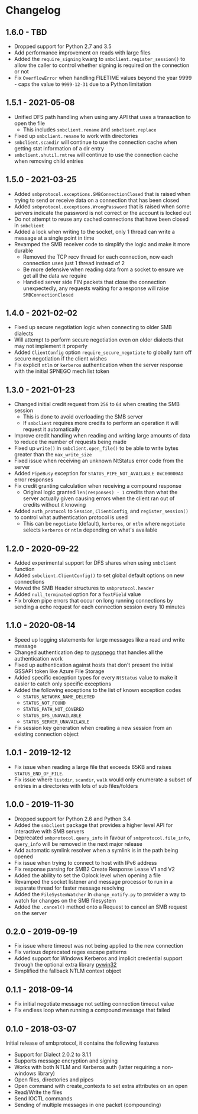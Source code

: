 # Changelog

## 1.6.0 - TBD

* Dropped support for Python 2.7 and 3.5
* Add performance improvement on reads with large files
* Added the `require_signing` kwarg to `smbclient.register_session()` to allow the caller to control whether signing is required on the connection or not
* Fix `OverflowError` when handling FILETIME values beyond the year 9999 - caps the value to `9999-12-31` due to a Python limitation


## 1.5.1 - 2021-05-08

* Unified DFS path handling when using any API that uses a transaction to open the file
  * This includes `smbclient.rename` and `smbclient.replace`
* Fixed up `smbclient.rename` to work with directories
* `smbclient.scandir` will continue to use the connection cache when getting stat information of a dir entry
* `smbclient.shutil.rmtree` will continue to use the connection cache when removing child entries


## 1.5.0 - 2021-03-25

* Added `smbprotocol.exceptions.SMBConnectionClosed` that is raised when trying to send or receive data on a connection that has been closed
* Added `smbprotocol.exceptions.WrongPassword` that is raised when some servers indicate the password is not correct or the account is locked out
* Do not attempt to reuse any cached connections that have been closed in `smbclient`
* Added a lock when writing to the socket, only 1 thread can write a message at a single point in time
* Revamped the SMB receiver code to simplify the logic and make it more durable
    * Removed the TCP recv thread for each connection, now each connection uses just 1 thread instead of 2
    * Be more defensive when reading data from a socket to ensure we get all the data we require
    * Handled server side FIN packets that close the connection unexpectedly, any requests waiting for a response will raise `SMBConnectionClosed`


## 1.4.0 - 2021-02-02

* Fixed up secure negotiation logic when connecting to older SMB dialects
* Will attempt to perform secure negotiation even on older dialects that may not implement it properly
* Added `ClientConfig` option `require_secure_negotiate` to globally turn off secure negotiation if the client wishes
* Fix explicit `ntlm` or `kerberos` authentication when the server response with the initial SPNEGO mech list token


## 1.3.0 - 2021-01-23

* Changed initial credit request from `256` to `64` when creating the SMB session
    * This is done to avoid overloading the SMB server
    * If `smbclient` requires more credits to perform an operation it will request it automatically
* Improve credit handling when reading and writing large amounts of data to reduce the number of requests being made
* Fixed up `write()` in `smbclient.open_file()` to be able to write bytes greater than the `max_write_size`
* Fixed issue when receiving an unknown NtStatus error code from the server
* Added `PipeBusy` exception for `STATUS_PIPE_NOT_AVAILABLE 0xC00000AD` error responses
* Fix credit granting calculation when receiving a compound response
    * Original logic granted `len(responses) - 1` credits than what the server actually given causing errors when the client ran out of credits without it knowing
* Added `auth_protocol` to `Session`, `ClientConfig`, and `register_session()` to control what authentication protocol is used
    * This can be `negotiate` (default), `kerberos`, or `ntlm` where `negotiate` selects `kerberos` or `ntlm` depending on what's available


## 1.2.0 - 2020-09-22

* Added experimental support for DFS shares when using `smbclient` function
* Added `smbclient.ClientConfig()` to set global default options on new connections
* Moved the SMB Header structures to `smbprotocol.header`
* Added `null_terminated` option for a `TextField` value
* Fix broken pipe errors that occur on long running connections by sending a echo request for each connection session every 10 minutes

## 1.1.0 - 2020-08-14

* Speed up logging statements for large messages like a read and write message
* Changed authentication dep to [pyspnego](https://github.com/jborean93/pyspnego) that handles all the authentication work
* Fixed up authentication against hosts that don't present the initial GSSAPI token like Azure File Storage
* Added specific exception types for every `NtStatus` value to make it easier to catch only specific exceptions
* Added the following exceptions  to the list of known exception codes
    * `STATUS_NETWORK_NAME_DELETED`
    * `STATUS_NOT_FOUND`
    * `STATUS_PATH_NOT_COVERED`
    * `STATUS_DFS_UNAVAILABLE`
    * `STATUS_SERVER_UNAVAILABLE`
* Fix session key generation when creating a new session from an existing connection object


## 1.0.1 - 2019-12-12

* Fix issue when reading a large file that exceeds 65KB and raises `STATUS_END_OF_FILE`.
* Fix issue where `listdir`, `scandir`, `walk` would only enumerate a subset of entries in a directories with lots of sub files/folders


## 1.0.0 - 2019-11-30

* Dropped support for Python 2.6 and Python 3.4
* Added the `smbclient` package that provides a higher level API for interactive with SMB servers
* Deprecated `smbprotocol.query_info` in favour of `smbprotocol.file_info`, `query_info` will be removed in the next major release
* Add automatic symlink resolver when a symlink is in the path being opened
* Fix issue when trying to connect to host with IPv6 address
* Fix response parsing for SMB2 Create Response Lease V1 and V2
* Added the ability to set the Oplock level when opening a file
* Revamped the socket listener and message processor to run in a separate thread for faster message resolving
* Added the `FileSystemWatcher` in `change_notify.py` to provider a way to watch for changes on the SMB filesystem
* Added the `.cancel()` method onto a Request to cancel an SMB request on the server


## 0.2.0 - 2019-09-19

* Fix issue where timeout was not being applied to the new connection
* Fix various deprecated regex escape patterns
* Added support for Windows Kerberos and implicit credential support through the optional extra library [pywin32](https://github.com/mhammond/pywin32)
* Simplified the fallback NTLM context object


## 0.1.1 - 2018-09-14

* Fix initial negotiate message not setting connection timeout value
* Fix endless loop when running a compound message that failed


## 0.1.0 - 2018-03-07

Initial release of smbprotocol, it contains the following features

* Support for Dialect 2.0.2 to 3.1.1
* Supports message encryption and signing
* Works with both NTLM and Kerberos auth (latter requiring a non-windows
  library)
* Open files, directories and pipes
* Open command with create_contexts to set extra attributes on an open
* Read/Write the files
* Send IOCTL commands
* Sending of multiple messages in one packet (compounding)
